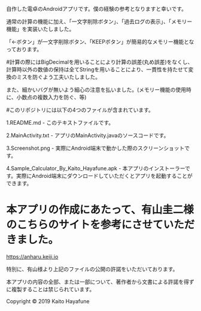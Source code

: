 自作した電卓のAndroidアプリです。僕の経験の参考となりますと幸いです。

通常の計算の機能に加え、「一文字削除ボタン」、「過去ログの表示」、「メモリー機能」を実装いたしました。

「←ボタン」が一文字削除ボタン、「KEEPボタン」が簡易的なメモリー機能となっております。

#計算の際にはBigDecimalを用いることにより計算の誤差(丸め誤差)をなくし、計算時以外の数値の保持は全てStringを用いることにより、一貫性を持たせて変換のミスを防ぐよう工夫いたしました。

また、細かいバグが無いよう細心の注意を払いました。(メモリー機能の使用時に、小数点の複数入力を防ぐ、等)

#このリポジトリには以下の4つのファイルが含まれています。

1.README.md - このテキストファイルです。

2.MainActivity.txt - アプリのMainActivity.javaのソースコードです。

3.Screenshot.png - 実際にAndroid端末で動かした際のスクリーンショットです。

4.Sample_Calculator_By_Kaito_Hayafune.apk - 本アプリのインストーラーです。実際にAndroid端末にダウンロードしていただくとアプリを起動することができます。

# 本アプリの作成にあたって、有山圭二様のこちらのサイトを参考にさせていただきました。

https://anharu.keiji.io

特別に、有山様より上記のファイルの公開の許諾をいただいております。

本アプリの内容の全部、または一部について、著作者から文書による許諾を得ずに複製することは禁じられています。

Copyright © 2019 Kaito Hayafune
